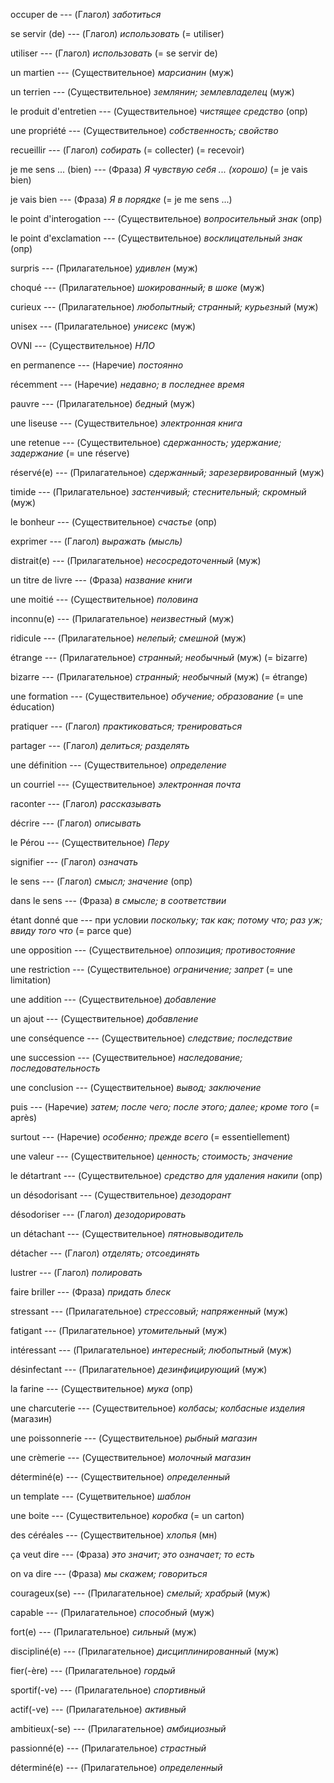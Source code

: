 occuper de --- (Глагол)
*заботиться*



se servir (de) --- (Глагол)
*использовать*
(= utiliser)



utiliser --- (Глагол)
*использовать*
(= se servir de)



un martien --- (Существительное)
*марсианин* (муж)



un terrien --- (Существительное)
*землянин; землевладелец* (муж)



le produit d'entretien --- (Существительное)
*чистящее средство* (опр)



une propriété --- (Существительное)
*собственность; свойство*



recueillir --- (Глагол)
*собирать*
(= collecter)
(= recevoir)



je me sens ... (bien) --- (Фраза)
*Я чувствую себя ... (хорошо)*
(= je vais bien)



je vais bien --- (Фраза)
*Я в порядке*
(= je me sens ...)



le point d'interogation --- (Существительное)
*вопросительный знак* (опр)



le point d'exclamation --- (Существительное)
*восклицательный знак* (опр)



surpris --- (Прилагательное)
*удивлен* (муж)



choqué --- (Прилагательное)
*шокированный; в шоке* (муж)



curieux --- (Прилагательное)
*любопытный; странный; курьезный* (муж)



unisex --- (Прилагательное)
*унисекс* (муж)



OVNI --- (Существительное)
*НЛО*



en permanence --- (Наречие)
*постоянно*



récemment --- (Наречие)
*недавно; в последнее время*



pauvre --- (Прилагательное)
*бедный* (муж)



une liseuse --- (Существительное)
*электронная книга*



une retenue --- (Существительное)
*сдержанность; удержание; задержание*
(= une réserve)



réservé(e) --- (Прилагательное)
*сдержанный; зарезервированный* (муж)



timide --- (Прилагательное)
*застенчивый; стеснительный; скромный* (муж)



le bonheur --- (Существительное)
*счастье* (опр)



exprimer --- (Глагол)
*выражать (мысль)*



distrait(e) --- (Прилагательное)
*несосредоточенный* (муж)



un titre de livre --- (Фраза)
*название книги*



une moitié --- (Существительное)
*половина*



inconnu(e) --- (Прилагательное)
*неизвестный* (муж)



ridicule --- (Прилагательное)
*нелепый; смешной* (муж)



étrange --- (Прилагательное)
*странный; необычный* (муж)
(= bizarre)



bizarre --- (Прилагательное)
*странный; необычный* (муж)
(= étrange)



une formation --- (Существительное)
*обучение; образование*
(= une éducation)



pratiquer --- (Глагол)
*практиковаться; тренироваться*



partager --- (Глагол)
*делиться; разделять*



une définition --- (Существительное)
*определение*



un courriel --- (Существительное)
*электронная почта*



raconter --- (Глагол)
*рассказывать*



décrire --- (Глагол)
*описывать*



le Pérou --- (Существительное)
*Перу*



signifier --- (Глагол)
*означать*



le sens --- (Глагол)
*смысл; значение* (опр)



dans le sens --- (Фраза)
*в смысле; в соответствии*



étant donné que --- при условии
*поскольку; так как; потому что; раз уж; ввиду того что*
(= parce que)



une opposition --- (Существительное)
*оппозиция; противостояние*



une restriction --- (Существительное)
*ограничение; запрет*
(= une limitation)



une addition --- (Существительное)
*добавление*



un ajout --- (Существительное)
*добавление*



une conséquence --- (Существительное)
*следствие; последствие*



une succession --- (Существительное)
*наследование; последовательность*



une conclusion --- (Существительное)
*вывод; заключение*



puis --- (Наречие)
*затем; после чего; после этого; далее; кроме того*
(= après)



surtout --- (Наречие)
*особенно; прежде всего*
(= essentiellement)



une valeur --- (Существительное)
*ценность; стоимость; значение*



le détartrant --- (Существительное)
*средство для удаления накипи* (опр)



un désodorisant --- (Существительное)
*дезодорант*



désodoriser --- (Глагол)
*дезодорировать*



un détachant --- (Существительное)
*пятновыводитель*



détacher --- (Глагол)
*отделять; отсоединять*



lustrer --- (Глагол)
*полировать*



faire briller --- (Фраза)
*придать блеск*



stressant --- (Прилагательное)
*стрессовый; напряженный* (муж)



fatigant --- (Прилагательное)
*утомительный* (муж)



intéressant --- (Прилагательное)
*интересный; любопытный* (муж)



désinfectant --- (Прилагательное)
*дезинфицирующий* (муж)



la farine --- (Существительное)
*мука* (опр)



une charcuterie --- (Существительное)
*колбасы; колбасные изделия* (магазин)



une poissonnerie --- (Существительное)
*рыбный магазин*



une crèmerie --- (Существительное)
*молочный магазин*



déterminé(e) --- (Существительное)
*определенный*



un template --- (Сущетвительное)
*шаблон*



une boite --- (Существительное)
*коробка*
(= un carton)



des céréales --- (Существительное)
*хлопья* (мн)



ça veut dire --- (Фраза)
*это значит; это означает; то есть*



on va dire --- (Фраза)
*мы скажем; говориться*



courageux(se) --- (Прилагательное)
*смелый; храбрый* (муж)



capable --- (Прилагательное)
*способный* (муж)



fort(e) --- (Прилагательное)
*сильный* (муж)



discipliné(e) --- (Прилагательное)
*дисциплинированный* (муж)



fier(-ère) --- (Прилагательное)
*гордый*



sportif(-ve) --- (Прилагательное)
*спортивный*



actif(-ve) --- (Прилагательное)
*активный*



ambitieux(-se) --- (Прилагательное)
*амбициозный*



passionné(e) --- (Прилагательное)
*страстный*



déterminé(e) --- (Прилагательное)
*определенный*